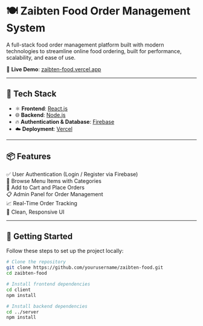 # 🍽️ Zaibten Food Order Management System

A full-stack food order management platform built with modern technologies to streamline online food ordering, built for performance, scalability, and ease of use.

🚀 **Live Demo**: [zaibten-food.vercel.app](https://zaibten-food.vercel.app)

---

## 🔧 Tech Stack

- ⚛️ **Frontend**: [React.js](https://reactjs.org/)
- 🌐 **Backend**: [Node.js](https://nodejs.org/)
- 🔥 **Authentication & Database**: [Firebase](https://firebase.google.com/)
- ☁️ **Deployment**: [Vercel](https://vercel.com/)

---

## 📦 Features

✅ User Authentication (Login / Register via Firebase)  
🍔 Browse Menu Items with Categories  
🛒 Add to Cart and Place Orders  
📋 Admin Panel for Order Management  
📈 Real-Time Order Tracking  
🎨 Clean, Responsive UI


---

## 🚀 Getting Started

Follow these steps to set up the project locally:

```bash
# Clone the repository
git clone https://github.com/yourusername/zaibten-food.git
cd zaibten-food

# Install frontend dependencies
cd client
npm install

# Install backend dependencies
cd ../server
npm install
